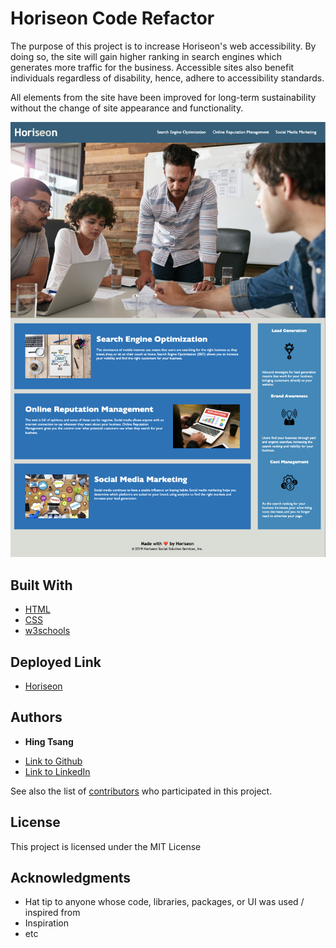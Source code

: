 # Horiseon Code Refactor

The purpose of this project is to increase Horiseon's web accessibility. By doing so, the site will gain higher ranking in search engines which generates more traffic for the business. Accessible sites also benefit individuals regardless of disability, hence, adhere to accessibility standards.

All elements from the site have been improved for long-term sustainability without the change of site appearance and functionality. 

![Alt Message](./assets/images/ScreenShot.png)

## Built With

* [HTML](https://developer.mozilla.org/en-US/docs/Web/HTML)
* [CSS](https://developer.mozilla.org/en-US/docs/Web/CSS)
* [w3schools](https://www.w3schools.com/html/html5_semantic_elements.asp)

## Deployed Link

* [Horiseon](http://)


## Authors

* **Hing Tsang** 

- [Link to Github](https://github.com/)
- [Link to LinkedIn](https://www.linkedin.com/)

See also the list of [contributors](https://github.com/your/project/contributors) who participated in this project.

## License

This project is licensed under the MIT License 

## Acknowledgments

* Hat tip to anyone whose code, libraries, packages, or UI was used  / inspired from
* Inspiration
* etc